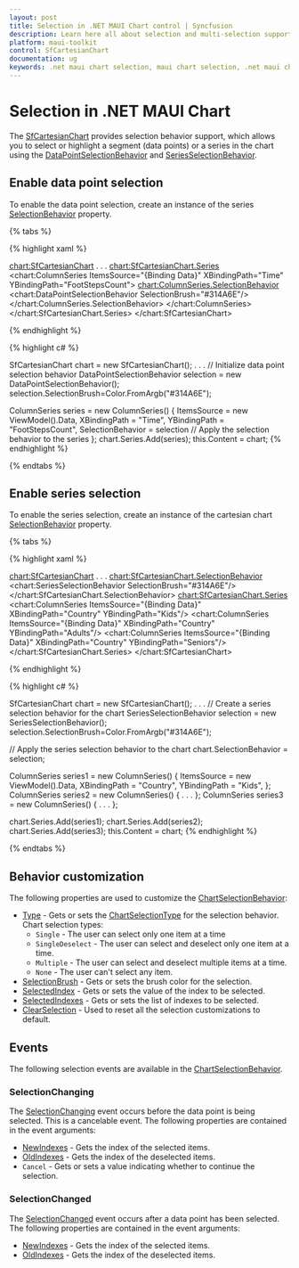 ```yaml
---
layout: post
title: Selection in .NET MAUI Chart control | Syncfusion
description: Learn here all about selection and multi-selection support in Syncfusion .NET MAUI Chart (SfCartesianChart) control.
platform: maui-toolkit
control: SfCartesianChart
documentation: ug
keywords: .net maui chart selection, maui chart selection, .net maui chart selection customization, syncfusion maui chart selection, .net maui chart highlighting, .net maui chart highlighting visualization.
---
```


# Selection in .NET MAUI Chart

The [SfCartesianChart](https://help.syncfusion.com/cr/maui-toolkit/Syncfusion.Maui.Toolkit.Charts.SfCartesianChart.html) provides selection behavior support, which allows you to select or highlight a segment (data points) or a series in the chart using the [DataPointSelectionBehavior](https://help.syncfusion.com/cr/maui-toolkit/Syncfusion.Maui.Toolkit.Charts.DataPointSelectionBehavior.html) and [SeriesSelectionBehavior](https://help.syncfusion.com/cr/maui-toolkit/Syncfusion.Maui.Toolkit.Charts.SeriesSelectionBehavior.html).

## Enable data point selection

To enable the data point selection, create an instance of the series [SelectionBehavior](https://help.syncfusion.com/cr/maui-toolkit/Syncfusion.Maui.Toolkit.Charts.ChartSeries.html#Syncfusion_Maui_Toolkit_Charts_ChartSeries_SelectionBehavior) property.

{% tabs %}

{% highlight xaml %}

<chart:SfCartesianChart>
    . . .
    <chart:SfCartesianChart.Series>
        <chart:ColumnSeries ItemsSource="{Binding Data}" 
                            XBindingPath="Time"
                            YBindingPath="FootStepsCount">
            <chart:ColumnSeries.SelectionBehavior>
                <chart:DataPointSelectionBehavior SelectionBrush="#314A6E"/>
            </chart:ColumnSeries.SelectionBehavior>
        </chart:ColumnSeries>
    </chart:SfCartesianChart.Series>
</chart:SfCartesianChart>

{% endhighlight %}

{% highlight c# %}

SfCartesianChart chart = new SfCartesianChart();
. . .
// Initialize data point selection behavior
DataPointSelectionBehavior selection = new DataPointSelectionBehavior();
selection.SelectionBrush=Color.FromArgb("#314A6E");

ColumnSeries series = new ColumnSeries()
{
    ItemsSource = new ViewModel().Data,
    XBindingPath = "Time",
    YBindingPath = "FootStepsCount",
    SelectionBehavior = selection // Apply the selection behavior to the series
};
chart.Series.Add(series);
this.Content = chart;
{% endhighlight %}

{% endtabs %}

## Enable series selection

To enable the series selection, create an instance of the cartesian chart [SelectionBehavior](https://help.syncfusion.com/cr/maui-toolkit/Syncfusion.Maui.Toolkit.Charts.SfCartesianChart.html#Syncfusion_Maui_Toolkit_Charts_SfCartesianChart_SelectionBehavior) property.

{% tabs %}

{% highlight xaml %}

<chart:SfCartesianChart>
    . . .
    <chart:SfCartesianChart.SelectionBehavior>
        <chart:SeriesSelectionBehavior SelectionBrush="#314A6E"/>
    </chart:SfCartesianChart.SelectionBehavior>
    <chart:SfCartesianChart.Series>
        <chart:ColumnSeries ItemsSource="{Binding Data}" 
                            XBindingPath="Country"
                            YBindingPath="Kids"/>
        <chart:ColumnSeries ItemsSource="{Binding Data}" 
                            XBindingPath="Country"
                            YBindingPath="Adults"/>
        <chart:ColumnSeries ItemsSource="{Binding Data}" 
                            XBindingPath="Country"
                            YBindingPath="Seniors"/>
    </chart:SfCartesianChart.Series>
</chart:SfCartesianChart>

{% endhighlight %}

{% highlight c# %}

SfCartesianChart chart = new SfCartesianChart();
. . .
// Create a series selection behavior for the chart
SeriesSelectionBehavior selection = new SeriesSelectionBehavior();
selection.SelectionBrush=Color.FromArgb("#314A6E");

// Apply the series selection behavior to the chart
chart.SelectionBehavior = selection;

ColumnSeries series1 = new ColumnSeries()
{
    ItemsSource = new ViewModel().Data,
    XBindingPath = "Country",
    YBindingPath = "Kids",
};
ColumnSeries series2 = new ColumnSeries()
{ . . . };
ColumnSeries series3 = new ColumnSeries()
{ . . . };

chart.Series.Add(series1);
chart.Series.Add(series2);
chart.Series.Add(series3);
this.Content = chart;
{% endhighlight %}

{% endtabs %}

## Behavior customization 

The following properties are used to customize the [ChartSelectionBehavior](https://help.syncfusion.com/cr/maui-toolkit/Syncfusion.Maui.Toolkit.Charts.ChartSelectionBehavior.html):

* [Type](https://help.syncfusion.com/cr/maui-toolkit/Syncfusion.Maui.Toolkit.Charts.ChartSelectionBehavior.html#Syncfusion_Maui_Toolkit_Charts_ChartSelectionBehavior_Type) - Gets or sets the [ChartSelectionType](https://help.syncfusion.com/cr/maui-toolkit/Syncfusion.Maui.Toolkit.Charts.ChartSelectionType.html) for the selection behavior.     
Chart selection types:
    * `Single` - The user can select only one item at a time
    * `SingleDeselect` - The user can select and deselect only one item at a time.
    * `Multiple` - The user can select and deselect multiple items at a time.
    * `None` - The user can't select any item.
* [SelectionBrush](https://help.syncfusion.com/cr/maui-toolkit/Syncfusion.Maui.Toolkit.Charts.ChartSelectionBehavior.html#Syncfusion_Maui_Toolkit_Charts_ChartSelectionBehavior_SelectionBrush) - Gets or sets the brush color for the selection.
* [SelectedIndex](https://help.syncfusion.com/cr/maui-toolkit/Syncfusion.Maui.Toolkit.Charts.ChartSelectionBehavior.html#Syncfusion_Maui_Toolkit_Charts_ChartSelectionBehavior_SelectedIndex) - Gets or sets the value of the index to be selected.
* [SelectedIndexes](https://help.syncfusion.com/cr/maui-toolkit/Syncfusion.Maui.Toolkit.Charts.ChartSelectionBehavior.html#Syncfusion_Maui_Toolkit_Charts_ChartSelectionBehavior_SelectedIndexes) - Gets or sets the list of indexes to be selected.
* [ClearSelection](https://help.syncfusion.com/cr/maui-toolkit/Syncfusion.Maui.Toolkit.Charts.ChartSelectionBehavior.html#Syncfusion_Maui_Toolkit_Charts_ChartSelectionBehavior_ClearSelection) - Used to reset all the selection customizations to default.

## Events

The following selection events are available in the [ChartSelectionBehavior](https://help.syncfusion.com/cr/maui-toolkit/Syncfusion.Maui.Toolkit.Charts.ChartSelectionBehavior.html).

### SelectionChanging

The [SelectionChanging](https://help.syncfusion.com/cr/maui-toolkit/Syncfusion.Maui.Toolkit.Charts.ChartSelectionBehavior.html#Syncfusion_Maui_Toolkit_Charts_ChartSelectionBehavior_SelectionChanging) event occurs before the data point is being selected. This is a cancelable event. The following properties are contained in the event arguments:

* [NewIndexes](https://help.syncfusion.com/cr/maui-toolkit/Syncfusion.Maui.Toolkit.Charts.ChartSelectionChangingEventArgs.html#Syncfusion_Maui_Toolkit_Charts_ChartSelectionChangingEventArgs_NewIndexes) - Gets the index of the selected items.
* [OldIndexes](https://help.syncfusion.com/cr/maui-toolkit/Syncfusion.Maui.Toolkit.Charts.ChartSelectionChangingEventArgs.html#Syncfusion_Maui_Toolkit_Charts_ChartSelectionChangingEventArgs_OldIndexes) - Gets the index of the deselected items.
* `Cancel` - Gets or sets a value indicating whether to continue the selection.

### SelectionChanged

The [SelectionChanged](https://help.syncfusion.com/cr/maui-toolkit/Syncfusion.Maui.Toolkit.Charts.ChartSelectionBehavior.html#Syncfusion_Maui_Toolkit_Charts_ChartSelectionBehavior_SelectionChanged) event occurs after a data point has been selected. The following properties are contained in the event arguments:

* [NewIndexes](https://help.syncfusion.com/cr/maui-toolkit/Syncfusion.Maui.Toolkit.Charts.ChartSelectionChangedEventArgs.html#Syncfusion_Maui_Toolkit_Charts_ChartSelectionChangedEventArgs_NewIndexes) - Gets the index of the selected items.
* [OldIndexes](https://help.syncfusion.com/cr/maui-toolkit/Syncfusion.Maui.Toolkit.Charts.ChartSelectionChangedEventArgs.html#Syncfusion_Maui_Toolkit_Charts_ChartSelectionChangedEventArgs_OldIndexes) - Gets the index of the deselected items.